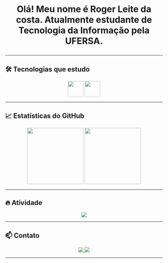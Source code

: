 <h1 align="center">Olá! Meu nome é Roger Leite da costa.
Atualmente estudante de Tecnologia da Informação pela UFERSA.

---

## 🛠️ Tecnologias que estudo

<p align="center">
  <img src="https://cdn.jsdelivr.net/gh/devicons/devicon/icons/python/python-original.svg" width="50" height="50" />
  <img src="https://cdn.jsdelivr.net/gh/devicons/devicon/icons/c/c-original.svg" width="50" height="50" />
</p>

---

## 📈 Estatísticas do GitHub

<p align="center">
  <img src="https://github-readme-stats.vercel.app/api?username=Rogerllc&show_icons=true&theme=tokyonight&count_private=true" height="180em" />
  <img src="https://github-readme-stats.vercel.app/api/top-langs/?username=Rogerllc&layout=compact&theme=tokyonight" height="180em" />
</p>

---

## 🔥 Atividade

<p align="center">
  <img src="https://github-readme-streak-stats.herokuapp.com?user=Rogerllc&theme=tokyonight" />
</p>

---

## 📫 Contato

<p align="center">
  <a href="https://linkedin.com/in/." target="_blank">
    <img src="https://img.shields.io/badge/-LinkedIn-0077B5?style=for-the-badge&logo=linkedin&logoColor=white" />
  </a>
  <a href="mailto:rogerlleite.rn@hotmail.com">
    <img src="https://img.shields.io/badge/-Email-D14836?style=for-the-badge&logo=outlook&logoColor=white" />
  </a>
</p>

---


